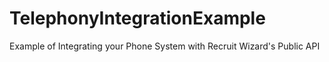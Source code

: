 # TelephonyIntegrationExample
Example of Integrating your Phone System with Recruit Wizard's Public API
